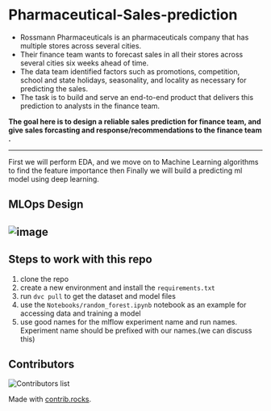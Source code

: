# Pharmaceutical-Sales-prediction

- Rossmann Pharmaceuticals is an pharmaceuticals company that has multiple stores across several cities.
- Their finance team wants to forecast sales in all their stores across several cities six weeks ahead of time.
- The data team identified factors such as promotions, competition, school and state holidays, seasonality, and locality as necessary for predicting the sales.
- The task is to build and serve an end-to-end product that delivers this prediction to analysts in the finance team.


**The goal here is to design a reliable sales prediction for finance team, and give sales forcasting and response/recommendations to the finance team .**

---

First we will perform EDA, and we move on to Machine Learning algorithms to find the feature importance then Finally we will build a predicting ml model using deep learning.

## MLOps Design

![image](https://user-images.githubusercontent.com/39389971/169132509-958aad9a-84da-40da-ab7a-5b1afecacc5c.png)
---

## Steps to work with this repo

1. clone the repo
2. create a new environment and install the `requirements.txt`
3. run `dvc pull` to get the dataset and model files
4. use the `Notebooks/random_forest.ipynb` notebook as an example for accessing data and training a model
5. use good names for the mlflow experiment name and run names. Experiment name should be prefixed with our names.(we can discuss this)

## Contributors

![Contributors list](https://contrib.rocks/image?repo=tesfayealex/Pharmaceutical-Sales-prediction)

Made with [contrib.rocks](https://contrib.rocks).
